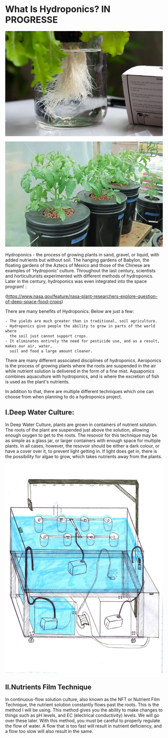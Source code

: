 
# What Is Hydroponics?   IN PROGRESSE


![alt text](https://github.com/Tungdil-main-dor/IGROWTECH/blob/master/images/root_water.jpg "image root in water ")

![alt text](https://github.com/Tungdil-main-dor/IGROWTECH/blob/master/images/tomatoes_hydroponic.jpg "images tomatoes in hydroponic")



Hydroponics - the process of growing plants in sand, gravel, or liquid, with added nutrients but without soil. The hanging gardens of Babylon, the floating gardens of the Aztecs of Mexico and those of the Chinese are examples of 'Hydroponic' culture. Throughout the last century, scientists and horticulturists experimented with different methods of hydroponics. Later in the century, hydroponics was even integrated into the space program! :

(https://www.nasa.gov/feature/nasa-plant-researchers-explore-question-of-deep-space-food-crops)



There are many benefits of Hydroponics. Below are just a few:

    - The yields are much greater than in traditional, soil agriculture.
    - Hydroponics give people the ability to grow in parts of the world where
      the soil just cannot support crops.
    - It eliminates entirely the need for pesticide use, and as a result, makes our air, water,
      soil and food a large amount cleaner.


There are many different associated disciplines of hydroponics. Aeroponics is the process of growing plants where the roots are suspended in the air while nutrient solution is delivered in the form of a fine mist. Aquaponics combines aquaculture with hydroponics, and is where the excretion of fish is used as the plant's nutrients.

In addition to that, there are multiple different techniques which one can choose from when planning to do a hydroponics project.

## I.Deep Water Culture:

  In Deep Water Culture, plants are grown in containers of nutrient solution. The roots of the plant are suspended just above the solution, allowing enough oxygen to get to the roots. The resovoir for this technique may be as simple as a glass jar, or larger containers with enough space for multiple plants. In all cases, however, the resovoir should be either a dark colour, or have a cover over it, to prevent light getting in. If light does get in, there is the possibility for algae to grow, which takes nutrients away from the plants.
  
  

![alt text](https://github.com/Tungdil-main-dor/IGROWTECH/blob/master/images/Diagram_of_the_water_part_of_the_system.jpeg "Diagram of DWC système used in this projct")
  
  

## II.Nutrients Film Technique
In continuous-flow solution culture, also known as the NFT or Nutrient Film Technique, the nutrient solution constantly flows past the roots. This is the method I will be using. This method gives you the ability to make changes to things such as pH levels, and EC (electrical conductivity) levels. We will go over these later. With this method, you must be careful to properly regulate the flow of water. A flow that is too fast will result in nutrient deficiency, and a flow too slow will also result in the same.
